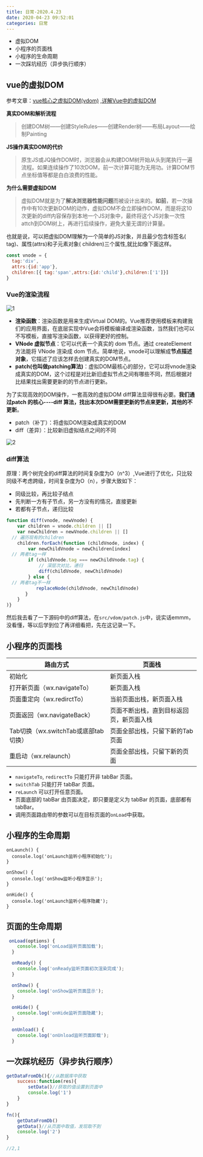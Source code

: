 ```yaml
---
title: 日常-2020.4.23
date: 2020-04-23 09:52:01
categories: 日常
---
```


* 虚拟DOM
* 小程序的页面栈
* 小程序的生命周期
* 一次踩坑经历（异步执行顺序）

<!--more-->

## vue的虚拟DOM

参考文章：[vue核心之虚拟DOM(vdom)](<https://www.jianshu.com/p/af0b398602bc>) ,[详解Vue中的虚拟DOM ](<https://www.cnblogs.com/fundebug/p/vue-virtual-dom.html> )

**真实DOM和解析流程**

>  创建DOM树——创建StyleRules——创建Render树——布局Layout——绘制Painting 

**JS操作真实DOM的代价**

> 原生JS或JQ操作DOM时，浏览器会从构建DOM树开始从头到尾执行一遍流程。如果连续操作了10次DOM，前一次计算可能为无用功。计算DOM节点坐标值等都是白白浪费的性能。

**为什么需要虚拟DOM**

> 虚拟DOM就是为了**解决浏览器性能问题**而被设计出来的。**如前**，若一次操作中有10次更新DOM的动作，虚拟DOM不会立即操作DOM，而是将这10次更新的diff内容保存到本地一个JS对象中，最终将这个JS对象一次性attch到DOM树上，再进行后续操作，避免大量无谓的计算量。

也就是说，可以把虚拟DOM理解为一个简单的JS对象，并且最少包含标签名( tag)、属性(attrs)和子元素对象( children)三个属性,就比如像下面这样。

```js
const vnode = {
  tag:'div',
  attrs:{id:'app'},
  children:[{ tag:'span',attrs:{id:'child'},children:['1']}]
}
```

### Vue的渲染流程

![1](https://image.fundebug.com/2019-06-26-01.png)

 

- **渲染函数**：渲染函数是用来生成Virtual DOM的。Vue推荐使用模板来构建我们的应用界面，在底层实现中Vue会将模板编译成渲染函数，当然我们也可以不写模板，直接写渲染函数，以获得更好的控制。
- **VNode 虚拟节点**：它可以代表一个真实的 dom 节点。通过 createElement 方法能将 VNode 渲染成 dom 节点。简单地说，vnode可以理解成**节点描述对象**，它描述了应该怎样去创建真实的DOM节点。
- **patch(也叫做patching算法)**：虚拟DOM最核心的部分，它可以将vnode渲染成真实的DOM，这个过程是对比新旧虚拟节点之间有哪些不同，然后根据对比结果找出需要更新的的节点进行更新。

 为了实现高效的DOM操作，一套高效的虚拟DOM diff算法显得很有必要。**我们通过patch 的核心----diff 算法，找出本次DOM需要更新的节点来更新，其他的不更新**。 

- patch（补丁）：将虚拟DOM渲染成真实的DOM
- diff（差异）：比较新旧虚拟结点之间的不同

![2](https://image.fundebug.com/2019-06-26-04.png)

### diff算法

原理：两个树完全的diff算法的时间复杂度为O（n^3）,Vue进行了优化，只比较同级不考虑跨级，时间复杂度为O（n），步骤大致如下：

* 同级比较，再比较子结点
* 先判断一方有子节点，另一方没有的情况，直接更新
* 若都有子节点，递归比较

```js
function diff(vnode, newVnode) {
    var children = vnode.children || []
    var newChildren = newVnode.children || []
  // 遍历现有的children
    children.forEach(function (childVnode, index) {
        var newChildVnode = newChildren[index]
  // 两者tag一样
        if (childVnode.tag === newChildVnode.tag) {
            // 深层次对比，递归
            diff(childVnode, newChildVnode)
        } else { 
  // 两者tag不一样
           replaceNode(childVnode, newChildVnode) 
       }
    }
)}
```

然后我去看了一下源码中的diff算法，在`src/vdom/patch.js`中，说实话emmm，没看懂，等以后学到位了再详细看把，先在这记录一下。

## 小程序的页面栈

| 路由方式                             | 页面栈                                   |
| ------------------------------------ | ---------------------------------------- |
| 初始化                               | 新页面入栈                               |
| 打开新页面（wx.navigateTo）          | 新页面入栈                               |
| 页面重定向（wx.redirctTo）           | 当前页面出栈，新页面入栈                 |
| 页面返回（wx.navigateBack）          | 页面不断出栈，直到目标返回页，新页面入栈 |
| Tab切换（wx.switchTab或底部tab切换） | 页面全部出栈，只留下新的Tab页面          |
| 重启动（wx.relaunch）                | 页面全部出栈，只留下新的页面             |

* `navigateTo`, `redirectTo` 只能打开非 tabBar 页面。
* `switchTab` 只能打开 tabBar 页面。
* `reLaunch` 可以打开任意页面。
* 页面底部的 tabBar 由页面决定，即只要是定义为 tabBar 的页面，底部都有 tabBar。
* 调用页面路由带的参数可以在目标页面的`onLoad`中获取。

 ## 小程序的生命周期

```js]
onLaunch() {
  console.log('onLaunch监听小程序初始化');
}

onShow() {
  console.log('onShow监听小程序显示');
}

onHide() {
  console.log('onLaunch监听小程序隐藏');
}
```

## 页面的生命周期

```js
 onLoad(options) {
    console.log('onLoad监听页面加载');
  }

  onReady() {
    console.log('onReady监听页面初次渲染完成');
  }

  onShow() {
    console.log('onShow监听页面显示');
  }

  onHide() {
    console.log('onHide监听页面隐藏');
  }

  onUnload() {
    console.log('onUnload监听页面卸载');
  }
```

## 一次踩坑经历（异步执行顺序）

```js
getDataFromDb(){//从数据库中获取
    success:function(res){
        setData()//获取的值设置到页面中
        console.log('1')
    }
}

fn(){
    getDataFromDb()
    getData()//从页面中取值，发现取不到
    console.log('2')
}

//2,1
```



 

 

 

 